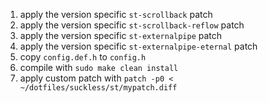 1. apply the version specific `st-scrollback` patch
2. apply the version specific `st-scrollback-reflow` patch
3. apply the version specific `st-externalpipe` patch
4. apply the version specific `st-externalpipe-eternal` patch
5. copy `config.def.h` to `config.h`
6. compile with `sudo make clean install`
7. apply custom patch with `patch -p0 < ~/dotfiles/suckless/st/mypatch.diff`
